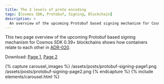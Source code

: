```yaml
---
title: The 3 levels of proto encoding
tags: [Cosmos SDK, Protobuf, Signing, Blockchain]
description: >
  An overview of the upcoming Protobuf based signing mechanism for Cosmos SDK 0.39+ blockchains as defined in ADR-020.
---
```


This two page overview of the upcoming Protobuf based signing mechanism for Cosmos SDK 0.39+
blockchains shows how containers relate to each other in
[ADR-020](https://github.com/cosmos/cosmos-sdk/blob/66c5798cec/docs/architecture/adr-020-protobuf-transaction-encoding.md).

Download: [Page 1](/assets/posts/protobuf-signing-page1.png), [Page 2](/assets/posts/protobuf-signing-page1.png)

{% capture carousel_images %}
/assets/posts/protobuf-signing-page1.png
/assets/posts/protobuf-signing-page2.png
{% endcapture %}
{% include elements/carousel.html %}
